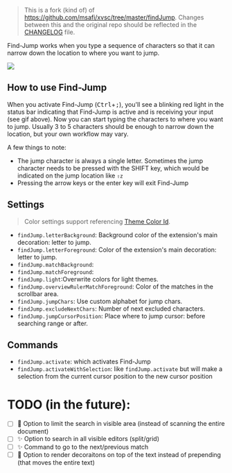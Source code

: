 > This is a fork (kind of) of https://github.com/msafi/xvsc/tree/master/findJump. Changes between this and the original repo should be reflected in the [CHANGELOG](https://github.com/usernamehw/vscode-find-jump/blob/master/CHANGELOG.md) file.

Find-Jump works when you type a sequence of characters so that it can narrow down the location to where you want to jump.

<!-- ![](https://raw.githubusercontent.com/usernamehw/vscode-find-jump/master/img/demo.gif) -->
![](https://raw.githubusercontent.com/msafi/xvsc/master/findJump/demoFiles/demo.gif)

## How to use Find-Jump

When you activate Find-Jump (<kbd>Ctrl</kbd>+<kbd>;</kbd>), you'll see a blinking red light in the status bar indicating that Find-Jump is active and is receiving your input (see gif above). Now you can start typing the characters to where you want to jump. Usually 3 to 5 characters should be enough to narrow down the location, but your own workflow may vary.

A few things to note:

* The jump character is always a single letter. Sometimes the jump character needs to be pressed with the SHIFT key, which would be indicated on the jump location like `⇧z`
* Pressing the arrow keys or the enter key will exit Find-Jump

## Settings

> Color settings support referencing [Theme Color Id](https://code.visualstudio.com/api/references/theme-color).

- `findJump.letterBackground`: Background color of the extension's main decoration: letter to jump.
- `findJump.letterForeground`: Color of the extension's main decoration: letter to jump.
- `findJump.matchBackground`:
- `findJump.matchForeground`:
- `findJump.light`:Overwrite colors for light themes.
- `findJump.overviewRulerMatchForeground`: Color of the matches in the scrollbar area.
- `findJump.jumpChars`: Use custom alphabet for jump chars.
- `findJump.excludeNextChars`: Number of next excluded characters.
- `findJump.jumpCursorPosition`: Place where to jump cursor: before searching range or after.

## Commands

- `findJump.activate`: which activates Find-Jump
- `findJump.activateWithSelection`: like `findJump.activate` but will make a selection from the current cursor position to the new cursor position

# TODO (in the future):

- [ ] 🐎 Option to limit the search in visible area (instead of scanning the entire document)
- [ ] ✨ Option to search in all visible editors (split/grid)
- [ ] ✨ Command to go to the next/previous match
- [ ] 🐎 Option to render decoraitons on top of the text instead of prepending (that moves the entire text)